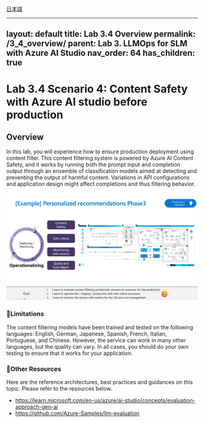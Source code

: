 [日本語](README_jp.md)

---
layout: default
title: Lab 3.4 Overview
permalink: /3_4_overview/
parent: Lab 3. LLMOps for SLM with Azure AI Studio
nav_order: 64
has_children: true
---

# Lab 3.4 Scenario 4: Content Safety with Azure AI studio before production

## Overview
In this lab, you will experience how to ensure production deployment using content filter. This content filtering system is powered by Azure AI Content Safety, and it works by running both the prompt input and completion output through an ensemble of classification models aimed at detecting and preventing the output of harmful content. Variations in API configurations and application design might affect completions and thus filtering behavior.


![LLMOps](images/operation_requirements.jpg)

### 🔨Limitations
The content filtering models have been trained and tested on the following languages: English, German, Japanese, Spanish, French, Italian, Portuguese, and Chinese. However, the service can work in many other languages, but the quality can vary. In all cases, you should do your own testing to ensure that it works for your application.

### 🥇Other Resources
Here are the reference architectures, best practices and guidances on this topic. Please refer to the resources below. 

- https://learn.microsoft.com/en-us/azure/ai-studio/concepts/evaluation-approach-gen-ai
- https://github.com/Azure-Samples/llm-evaluation
